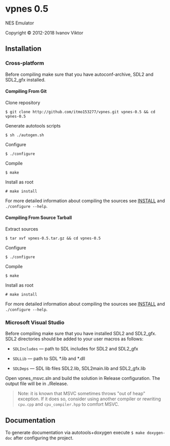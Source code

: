 vpnes 0.5
=========

NES Emulator

Copyright &copy; 2012-2018 Ivanov Viktor

## Installation

### Cross-platform

Before compiling make sure that you have autoconf-archive, SDL2 and SDL2_gfx installed.

#### Compiling From Git

Clone repository

```
$ git clone http://github.com/itmo153277/vpnes.git vpnes-0.5 && cd vpnes-0.5
```

Generate autotools scripts

```	
$ sh ./autogen.sh
```

Configure

```
$ ./configure
```

Compile

 ```
$ make
```

Install as root

```
# make install
```

For more detailed information about compiling the sources see [INSTALL](./INSTALL) and `./configure --help`.

#### Compiling From Source Tarball

Extract sources

```
$ tar xvf vpnes-0.5.tar.gz && cd vpnes-0.5
```

Configure

```
$ ./configure
```

 Compile

 ```
$ make
```

Install as root

```
# make install
```

For more detailed information about compiling the sources see [INSTALL](./INSTALL) and `./configure --help`.

### Microsoft Visual Studio

Before compiling make sure that you have installed SDL2 and SDL2_gfx. SDL2 directories should be added to your user macros as follows:

* `SDLIncludes` &mdash; path to SDL includes for SDL2 and SDL2_gfx

* `SDLLib` &mdash; path to SDL *.lib and *.dll

* `SDLDeps` &mdash; SDL lib files SDL2.lib, SDL2main.lib and SDL2_gfx.lib

Open vpnes_msvc.sln and build the solution in Release configuration. The output file will be in ./Release.

> Note: it is known that MSVC sometimes throws "out of heap" exception. If it does so, consider using another compiler or rewriting `cpu.cpp` and `cpu_compiler.hpp` to comfort MSVC.

## Documentation

To generate documentation via autotools+doxygen execute `$ make doxygen-doc` after configuring the project.
